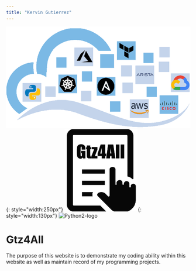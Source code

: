 ```yaml
---
title: "Kervin Gutierrez"
---
```


![gtz4all-logo](../../assets/images/gtz4all-services.png "Gtz4All"){: style="width:250px"}
![gtz4all-tf](../../assets/images/logo.png#right "Gtz4All"){: style="width:130px"}
![Python2-logo](https://www.google.com/url?sa=i&url=https%3A%2F%2Fen.wikipedia.org%2Fwiki%2FPython_(programming_language)&psig=AOvVaw22Mm5fI0hIW55cFg96FQ5I&ust=1667688171040000&source=images&cd=vfe&ved=0CAwQjRxqFwoTCPDtidrMlfsCFQAAAAAdAAAAABAE)

# Gtz4All

The purpose of this website is to demonstrate my coding ability within this website as well as maintain record of my programming projects.